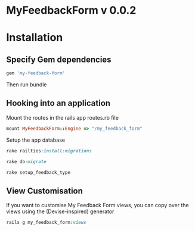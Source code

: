 # MyFeedbackForm v 0.0.2

# Installation

## Specify Gem dependencies

```ruby
gem 'my-feedback-form'
```

Then run bundle


## Hooking into an application
Mount the routes in the rails app routes.rb file

```ruby
mount MyFeedbackForm::Engine => "/my_feedback_form"
```

Setup the app database

```ruby
rake railties:install:migrations

rake db:migrate

rake setup_feedback_type
```

## View Customisation

If you want to customise My Feedback Form views, you can copy over the views using the (Devise-inspired) generator

```ruby
rails g my_feedback_form:views
```